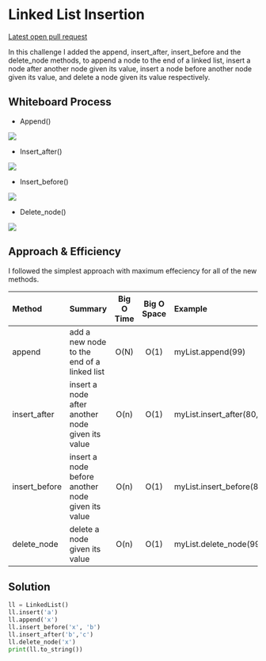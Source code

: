 # Linked List Insertion

[Latest open pull request](https://github.com/HamzaAhmad97/data-structures-and-algorithms/pull/24)

In this challenge I added the append, insert_after, insert_before and the delete_node methods, to append a node to the end of a linked list, insert a node after another node given its value, insert a node before another node given its value, and delete a node given its value respectively.

## Whiteboard Process

* Append()

![](https://www.notion.so/mock-c71027349a444331b62b41e0f1a47e1e#06886de6675b4f9b9b869870111802f6)

* Insert_after()

![](https://drive.google.com/file/d/1061twwke--JaCeAxdMaW4uuCZvPQsh6C/view?usp=sharing)

* Insert_before()

![](https://drive.google.com/file/d/1KzBYfm-8pRYjR_vAgJUlAmEUjn2eDdzB/view?usp=sharing)

* Delete_node()

![](https://drive.google.com/file/d/1c0dqH3a9pWJnOEjTAerLccCbEOX5VEMp/view?usp=sharing)

## Approach & Efficiency

I followed the simplest approach with maximum effeciency for all of the new methods.

| Method    | Summary                                                                                 | Big O Time | Big O Space | Example             |
| :-------- | :-------------------------------------------------------------------------------------- | :--------: | :---------: | :------------------ |
| append    | add a new node to the end of a linked list                                                 |    O(N)    |    O(1)     | myList.append(99)   |
| insert_after  | insert a node after another node given its value                                    |    O(n)    |    O(1)     | myList.insert_after(80,99) |
| insert_before | insert a node before another node given its value                                   |    O(n)    |    O(1)     | myList.insert_before(80,99)  |
| delete_node | delete a node given its value                                                |    O(n)    |    O(1)     | myList.delete_node(99)  |

## Solution

```python
ll = LinkedList()
ll.insert('a')
ll.append('x')
ll.insert_before('x', 'b')
ll.insert_after('b','c')
ll.delete_node('x')
print(ll.to_string())
```
